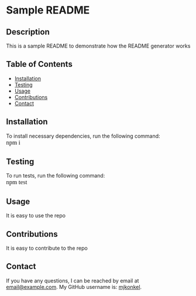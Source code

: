 # Sample README 
  
  ## Description
  This is a sample README to demonstrate how the README generator works
  ## Table of Contents
  
  - [Installation](#Installation)
  - [Testing](#Testing)
  - [Usage](#Usage)
  - [Contributions](#Contributions)
  - [Contact](#Contact)
  
  ## Installation
  To install necessary dependencies, run the following command:  
  <span style="font-family:Serif; font-size:1.2em;">npm i</span>
  ## Testing
  To run tests, run the following command:  
  <span style="font-family:Serif; font-size:1.2em;">npm test</span>
  ## Usage
  It is easy to use the repo
  ## Contributions 
  It is easy to contribute to the repo
  ## Contact
  If you have any questions, I can be reached by email at email@example.com. My GitHub username is: [mjkonkel](https://github.com/mjkonkel).

